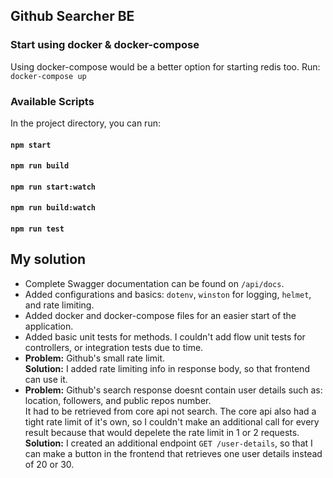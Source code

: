 ## Github Searcher BE
### Start using docker & docker-compose
Using docker-compose would be a better option for starting redis too.
Run: `docker-compose up`

### Available Scripts

In the project directory, you can run:

#### `npm start`
#### `npm run build` 
#### `npm run start:watch`
#### `npm run build:watch`
#### `npm run test`

## My solution

- Complete Swagger documentation can be found on `/api/docs`.
- Added configurations and basics: `dotenv`, `winston` for logging, `helmet`, and rate limiting.
- Added docker and docker-compose files for an easier start of the application.
- Added basic unit tests for methods. I couldn't add flow unit tests for controllers, or integration tests due to time.
- **Problem:** Github's small rate limit.<br/>**Solution:** I added rate limiting info in response body, so that frontend can use it.
- **Problem:** Github's search response doesnt contain user details such as: location, followers, and public repos number.<br/>It had to be retrieved from core api not search. The core api also had a tight rate limit of it's own, so I couldn't make an additional call for every result because that would depelete the rate limit in 1 or 2 requests.<br/>**Solution:** I created an additional endpoint `GET /user-details`, so that I can make a button in the frontend that retrieves one user details instead of 20 or 30.

